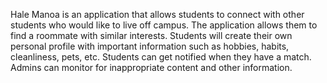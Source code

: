Hale Manoa is an application that allows students to connect with other students who would like to live off campus. The application allows them to find a roommate with similar interests. Students will create their own personal profile with important information such as hobbies, habits, cleanliness, pets, etc. Students can get notified when they have a match. Admins can monitor for inappropriate content and other information.
